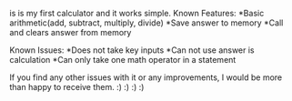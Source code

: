 is is my first calculator and it works simple.
Known Features:
*Basic arithmetic(add, subtract, multiply, divide)
*Save answer to memory
*Call and clears answer from memory

Known Issues:
*Does not take key inputs
*Can not use answer is calculation
*Can only take one math operator in a statement

If you find any other issues with it or any improvements, I would be more than happy to receive them. :) :) :) :)
